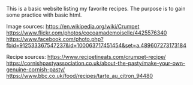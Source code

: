 This is a basic website listing my favorite recipes. The purpose is to gain some practice with basic html.

Image sources:
https://en.wikipedia.org/wiki/Crumpet
https://www.flickr.com/photos/cocoamademoiselle/4425576340
https://www.facebook.com/photo.php?fbid=912533367547237&id=100063717451454&set=a.489607273173184

Recipe sources:
https://www.recipetineats.com/crumpet-recipe/
https://cornishpastyassociation.co.uk/about-the-pasty/make-your-own-genuine-cornish-pasty/
https://www.bbc.co.uk/food/recipes/tarte_au_citron_94480